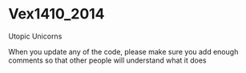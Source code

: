 Vex1410_2014
============
Utopic Unicorns
<p>When you update any of the code, please make sure you add enough comments so that other people will understand what it does
</p>
